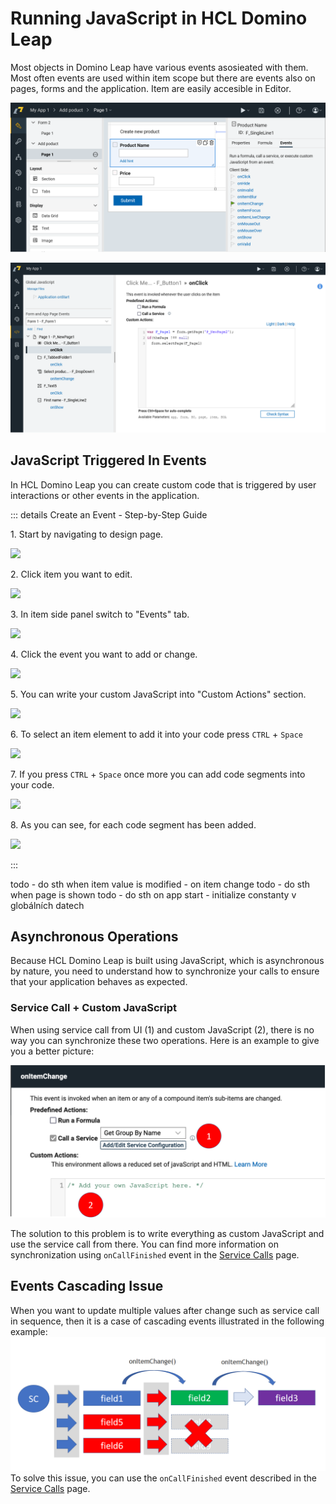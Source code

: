 # Running JavaScript in HCL Domino Leap

Most objects in Domino Leap have various events asosieated with them. Most often events are used within item scope but there are events also on pages, forms and the application. Item are easily accesible in Editor.

![img_3.png](img_3.png)

![img_2.png](img_2.png)

## JavaScript Triggered In Events

In HCL Domino Leap you can create custom code that is triggered by user interactions or other events in the
application. 


::: details Create an Event - Step-by-Step Guide

1\. Start by navigating to design page.

![](https://ajeuwbhvhr.cloudimg.io/colony-recorder.s3.amazonaws.com/files/2024-04-02/88271664-717d-4069-a5e1-393fc55281b8/ascreenshot.jpeg?tl_px=0,0&br_px=1934,1081&force_format=png&width=1120.0&wat=1&wat_opacity=0.7&wat_gravity=northwest&wat_url=https://colony-recorder.s3.us-west-1.amazonaws.com/images/watermarks/FB923C_standard.png&wat_pad=-9,48)

2\. Click item you want to edit.

![](https://ajeuwbhvhr.cloudimg.io/colony-recorder.s3.amazonaws.com/files/2024-04-02/7a9ad6ee-9666-4cd4-93e0-0c5291cbaeab/user_cropped_screenshot.jpeg?tl_px=0,0&br_px=1934,1081&force_format=png&width=1120.0&wat=1&wat_opacity=0.7&wat_gravity=northwest&wat_url=https://colony-recorder.s3.us-west-1.amazonaws.com/images/watermarks/FB923C_standard.png&wat_pad=513,142)

3\. In item side panel switch to "Events" tab.

![](https://ajeuwbhvhr.cloudimg.io/colony-recorder.s3.amazonaws.com/files/2024-04-02/b1826d93-cb8f-4179-ad5d-debd14005564/ascreenshot.jpeg?tl_px=1906,0&br_px=3841,1081&force_format=png&width=1120.0&wat=1&wat_opacity=0.7&wat_gravity=northwest&wat_url=https://colony-recorder.s3.us-west-1.amazonaws.com/images/watermarks/FB923C_standard.png&wat_pad=828,118)

4\. Click the event you want to add or change.

![](https://ajeuwbhvhr.cloudimg.io/colony-recorder.s3.amazonaws.com/files/2024-04-02/e205881f-8dab-49df-bbe8-428a617d85df/ascreenshot.jpeg?tl_px=1906,14&br_px=3841,1095&force_format=png&width=1120.0&wat=1&wat_opacity=0.7&wat_gravity=northwest&wat_url=https://colony-recorder.s3.us-west-1.amazonaws.com/images/watermarks/FB923C_standard.png&wat_pad=744,277)

5\. You can write your custom JavaScript into "Custom Actions" section.

![](https://ajeuwbhvhr.cloudimg.io/colony-recorder.s3.amazonaws.com/files/2024-04-02/07c34407-4666-464d-9aeb-046727d9d94c/ascreenshot.jpeg?tl_px=436,242&br_px=2371,1323&force_format=png&width=1120.0&wat=1&wat_opacity=0.7&wat_gravity=northwest&wat_url=https://colony-recorder.s3.us-west-1.amazonaws.com/images/watermarks/FB923C_standard.png&wat_pad=524,277)

6\. To select an item element to add it into your code press `CTRL` + `Space`

![](https://ajeuwbhvhr.cloudimg.io/colony-recorder.s3.amazonaws.com/files/2024-04-02/fc0de4f8-bc97-4c33-9226-989d29d62359/ascreenshot.jpeg?tl_px=985,788&br_px=2920,1870&force_format=png&width=1120.0&wat=1&wat_opacity=0.7&wat_gravity=northwest&wat_url=https://colony-recorder.s3.us-west-1.amazonaws.com/images/watermarks/FB923C_standard.png&wat_pad=524,352)

7\. If you press `CTRL` + `Space` once more you can add code segments into your code.

![](https://ajeuwbhvhr.cloudimg.io/colony-recorder.s3.amazonaws.com/files/2024-04-02/c972fdc6-5e51-4606-88e7-5b601cdd0a6e/ascreenshot.jpeg?tl_px=802,239&br_px=2737,1320&force_format=png&width=1120.0&wat=1&wat_opacity=0.7&wat_gravity=northwest&wat_url=https://colony-recorder.s3.us-west-1.amazonaws.com/images/watermarks/FB923C_standard.png&wat_pad=524,277)

8\. As you can see, for each code segment has been added.

![](https://ajeuwbhvhr.cloudimg.io/colony-recorder.s3.amazonaws.com/files/2024-04-02/de437f04-614e-4ad7-bceb-97180215497e/user_cropped_screenshot.jpeg?tl_px=953,394&br_px=2888,1475&force_format=png&width=1120.0)

:::

todo - do sth when item value is modified - on item change
todo - do sth when page is shown 
todo - do sth on app start - initialize constanty v globálních datech


## Asynchronous Operations

Because HCL Domino Leap is built using JavaScript, which is asynchronous by nature, you need to understand how to
synchronize your calls to ensure that your application behaves as expected.

### Service Call + Custom JavaScript

When using service call from UI (1) and custom JavaScript (2), there is no way you can synchronize these two operations.
Here is an example to give you a better picture:

![](./async_image2.png)

The solution to this problem is to write everything as custom JavaScript and use the service call from there. You can
find more information on synchronization using `onCallFinished` event in
the [Service Calls](/low-code-basics/js_in_dleap/services_js.html#synchronizing-service-calls) page.

## Events Cascading Issue

When you want to update multiple values after change such as service call in sequence, then it is a case of cascading
events illustrated in the following example:
![](./async_valu_update.png)
To solve this issue, you can use the `onCallFinished` event described in
the [Service Calls](/low-code-basics/js_in_dleap/services_js.html#synchronizing-service-calls) page. 

